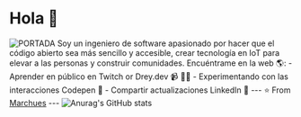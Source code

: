 # Hola 💬 
![PORTADA](https://github.com/user-attachments/assets/66b3db23-2335-4b20-9e06-7729e07abed8)
Soy un ingeniero de software apasionado por hacer que el código abierto sea más sencillo y accesible, crear tecnología en IoT para elevar a las personas y construir comunidades. 
Encuéntrame en la web 🌎: - Aprender en público en Twitch or Drey.dev 📹 ✍🏾 - Experimentando con las interacciones Codepen 🏓 - Compartir actualizaciones LinkedIn 💼 --- ⭐️ From [Marchues](https://github.com/Marchues) --- ![Anurag's GitHub stats](https://github-readme-stats.vercel.app/api?username=Dreyuix&show_icons=true&theme=transparent)
